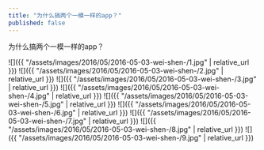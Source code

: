 ```yaml
---
title: "为什么搞两个一模一样的app？"
published: false
---
```

为什么搞两个一模一样的app？



![]({{ "/assets/images/2016/05/2016-05-03-wei-shen-/1.jpg" | relative_url }})
![]({{ "/assets/images/2016/05/2016-05-03-wei-shen-/2.jpg" | relative_url }})
![]({{ "/assets/images/2016/05/2016-05-03-wei-shen-/3.jpg" | relative_url }})
![]({{ "/assets/images/2016/05/2016-05-03-wei-shen-/4.jpg" | relative_url }})
![]({{ "/assets/images/2016/05/2016-05-03-wei-shen-/5.jpg" | relative_url }})
![]({{ "/assets/images/2016/05/2016-05-03-wei-shen-/6.jpg" | relative_url }})
![]({{ "/assets/images/2016/05/2016-05-03-wei-shen-/7.jpg" | relative_url }})
![]({{ "/assets/images/2016/05/2016-05-03-wei-shen-/8.jpg" | relative_url }})
![]({{ "/assets/images/2016/05/2016-05-03-wei-shen-/9.jpg" | relative_url }})
